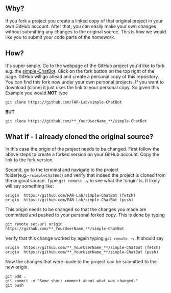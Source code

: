 ## Why?
If you fork a project you create a linked copy of that original project in your own GitHub account. After that, you can easily make your own changes without submitting any changes to the original source. 
This is how we would like you to submit your code parts of the homework.
## How?
It's super simple. Go to the webpage of the GitHub project you'd like to fork e.g. the [simple-ChatBot](https://github.com/FAR-Lab/simple-ChatBot). Click on the fork button on the top right of the page. GitHub will go ahead and create a personal copy of this repository. You can find this fork now under your own personal projects. If you want to download (clone) it just uses the link to your personal copy. 
So given this Example you would **NOT** type 
```
git clone https://github.com/FAR-Lab/simple-ChatBot
```
**BUT**
```
git clone https://github.com/**_YourUserName_**/simple-ChatBot
```
## What if - I already cloned the original source?
In this case the origin of the project needs to be changed. 
First follow the above steps to create a forked version on your GitHub account. Copy the link to the fork version. 

Second, go to the terminal and navigate to the project folder(e.g.```~/simpleChatBot```) and verify that indeed the project is cloned from the original source. Type ```git remote -v```  to see what the 'origin' is. It likely will say something like:
```
origin	https://github.com/FAR-Lab/simple-ChatBot (fetch)
origin	https://github.com/FAR-Lab/simple-ChatBot (push)
```
This origin needs to be changed so that the changes you made are committed and pushed to your personal forked copy. 
This is done by typing
```
git remote set-url origin https://github.com/**_YourUserName_**/simple-ChatBot
```
Verify that this change worked by again typing ```git remote -v```. It should say

```
origin	https://github.com/**_YourUserName_**/simple-ChatBot (fetch)
origin	https://github.com/**_YourUserName_**/simple-ChatBot (push)
```

Now the changes that were made to the project can be submitted to the new origin. 
```
git add .
git commit -m "Some short comment about what was changed."
git push
```